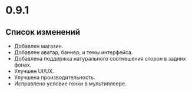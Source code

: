 # 0.9.1

## Список изменений

- Добавлен магазин.
- Добавлен аватар, баннер, и темы интерфейса.
- Добавлена поддержка натурального соотнешения сторон в задних фонах.
- Улучшен UI/UX.
- Улучшена производительность.
- Исправлено условие гонки в мультиплеере.
